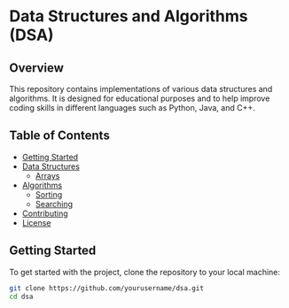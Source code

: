 # Data Structures and Algorithms (DSA)

## Overview

This repository contains implementations of various data structures and algorithms. It is designed for educational purposes and to help improve coding skills in different languages such as Python, Java, and C++.

## Table of Contents

- [Getting Started](#getting-started)
- [Data Structures](#data-structures)
  - [Arrays](#arrays)
- [Algorithms](#algorithms)
  - [Sorting](#sorting)
  - [Searching](#searching)
- [Contributing](#contributing)
- [License](#license)

## Getting Started

To get started with the project, clone the repository to your local machine:

```bash
git clone https://github.com/yourusername/dsa.git
cd dsa

